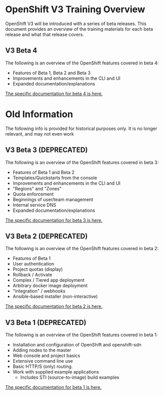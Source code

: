 # OpenShift V3 Training Overview
OpenShift V3 will be introduced with a series of beta releases. This document
provides an overview of the training materials for each beta release and what
that release covers.

## V3 Beta 4
The following is an overview of the OpenShift features covered in beta 4:
- Features of Beta 1, Beta 2 and Beta 3
- Improvements and enhancements in the CLI and UI
- Expanded documentation/explanations

[The specific documentation for beta 4 is here.](beta-4-setup.md)

# Old Information
The following info is provided for historical purposes only. It is no longer
relevant, and may not even work

## V3 Beta 3 (DEPRECATED)
The following is an overview of the OpenShift features covered in beta 3:
- Features of Beta 1 and Beta 2
- Templates/Quickstarts from the console
- Improvements and enhancements in the CLI and UI
- "Regions" and "Zones"
- Quota enforcement
- Beginnings of user/team management
- Internal service DNS
- Expanded documentation/explanations

[The specific documentation for beta 3 is here.](beta-3-setup.md)

## V3 Beta 2 (DEPRECATED)
The following is an overview of the OpenShift features covered in beta 2:
- Features of Beta 1
- User authentication
- Project quotas (display)
- Rollback / Activate
- Complex / Tiered app deployment
- Arbitrary docker image deployment
- "integration" / webhooks
- Ansible-based installer (non-interactive)

[The specific documentation for beta 2 is here.](beta-2-setup.md)

## V3 Beta 1 (DEPRECATED)
The following is an overview of the OpenShift features covered in beta 1:

- Installation and configuration of OpenShift and openshift-sdn
- Adding nodes to the master
- Web console and project basics
- Extensive command line use
- Basic HTTP/S (only) routing. 
- Work with supplied example applications
    - Includes STI (source-to-image) build examples

[The specific documentation for beta 1 is here.](beta-1-setup.md)

